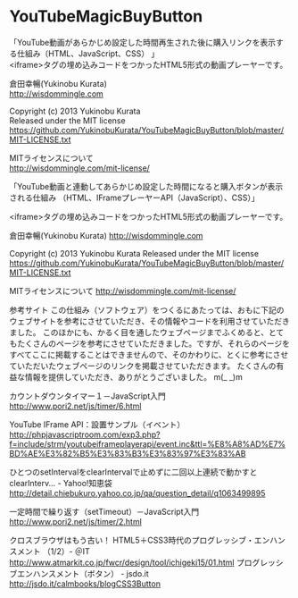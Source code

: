 YouTubeMagicBuyButton
=====================

「YouTube動画があらかじめ設定した時間再生された後に購入リンクを表示する仕組み（HTML、JavaScript、CSS） 」<br />
&lt;iframe&gt;タグの埋め込みコードをつかったHTML5形式の動画プレーヤーです。

倉田幸暢(Yukinobu Kurata)<br />
http://wisdommingle.com

Copyright (c) 2013 Yukinobu Kurata<br />
Released under the MIT license<br />
https://github.com/YukinobuKurata/YouTubeMagicBuyButton/blob/master/MIT-LICENSE.txt

MITライセンスについて<br />
http://wisdommingle.com/mit-license/
 
「YouTube動画と連動してあらかじめ設定した時間になると購入ボタンが表示される仕組み （HTML、IFrameプレーヤーAPI（JavaScript）、CSS）」

&lt;iframe&gt;タグの埋め込みコードをつかったHTML5形式の動画プレーヤーです。

倉田幸暢(Yukinobu Kurata)
http://wisdommingle.com

Copyright (c) 2013 Yukinobu Kurata
Released under the MIT license
https://github.com/YukinobuKurata/YouTubeMagicBuyButton/blob/master/MIT-LICENSE.txt

MITライセンスについて
http://wisdommingle.com/mit-license/

参考サイト
この仕組み（ソフトウェア）をつくるにあたっては、おもに下記のウェブサイトを参考にさせていただき、その情報やコードを利用させていただきました。
このほかにも、かるく目を通したウェブページまでふくめると、とてもたくさんのページを参考にさせていただきました。ですが、それらのページをすべてここに掲載することはできませんので、そのかわりに、とくに参考にさせていただいたウェブページのリンクを掲載させていただきます。
たくさんの有益な情報を提供していただき、ありがとうございました。
m(_ _)m

カウントダウンタイマー１－JavaScript入門
http://www.pori2.net/js/timer/6.html

YouTube IFrame API：設置サンプル（イベント）
http://phpjavascriptroom.com/exp3.php?f=include/strm/youtubeiframeplayerapi/event.inc&ttl=%E8%A8%AD%E7%BD%AE%E3%82%B5%E3%83%B3%E3%83%97%E3%83%AB

ひとつのsetIntervalをclearIntervalで止めずに二回以上連続で動かすとclearInterv... - Yahoo!知恵袋
http://detail.chiebukuro.yahoo.co.jp/qa/question_detail/q1063499895

一定時間で繰り返す（setTimeout）－JavaScript入門
http://www.pori2.net/js/timer/2.html

クロスブラウザはもう古い！ HTML5＋CSS3時代のプログレッシブ・エンハンスメント （1/2）- ＠IT
http://www.atmarkit.co.jp/fwcr/design/tool/ichigeki15/01.html
プログレッシブエンハンスメント（ボタン） - jsdo.it
http://jsdo.it/calmbooks/blogCSS3Button
 
